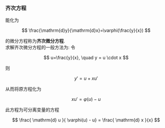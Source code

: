 ### 齐次方程

能化为

$$
\frac{\mathrm{d}y}{\mathrm{d}x}=\varphi(\frac{y}{x})
$$

的微分方程称为**齐次微分方程**. <BR>
求解齐次微分方程的一般方法为:
令

$$
u=\frac{y}{x}, \quad y = u \cdot x
$$

则

$$
y'=u+xu'
$$

从而将原方程化为

$$
xu'=\varphi(u)-u
$$

此方程为可分离变量的方程

$$
\frac{ \mathrm{d} u }{ \varphi(u) - u} = \frac{ \mathrm{d} x }{x}
$$
